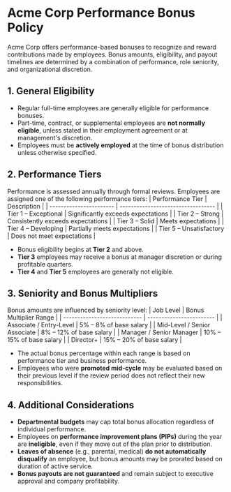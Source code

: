 # Acme Corp Performance Bonus Policy
Acme Corp offers performance-based bonuses to recognize and reward contributions made by employees. Bonus amounts, eligibility, and payout timelines are determined by a combination of performance, role seniority, and organizational discretion.
## 1. General Eligibility
* Regular full-time employees are generally eligible for performance bonuses.
* Part-time, contract, or supplemental employees are **not normally eligible**, unless stated in their employment agreement or at management's discretion.
* Employees must be **actively employed** at the time of bonus distribution unless otherwise specified.
## 2. Performance Tiers
Performance is assessed annually through formal reviews. Employees are assigned one of the following performance tiers:
| Performance Tier        | Description                        |
| ----------------------- | ---------------------------------- |
| Tier 1 – Exceptional    | Significantly exceeds expectations |
| Tier 2 – Strong         | Consistently exceeds expectations  |
| Tier 3 – Solid          | Meets expectations                 |
| Tier 4 – Developing     | Partially meets expectations       |
| Tier 5 – Unsatisfactory | Does not meet expectations         |
* Bonus eligibility begins at **Tier 2** and above.
* **Tier 3** employees may receive a bonus at manager discretion or during profitable quarters.
* **Tier 4** and **Tier 5** employees are generally not eligible.
## 3. Seniority and Bonus Multipliers
Bonus amounts are influenced by seniority level:
| Job Level                    | Bonus Multiplier Range   |
| ---------------------------- | ------------------------ |
| Associate / Entry-Level      | 5% – 8% of base salary   |
| Mid-Level / Senior Associate | 8% – 12% of base salary  |
| Manager / Senior Manager     | 10% – 15% of base salary |
| Director+                    | 15% – 20% of base salary |
* The actual bonus percentage within each range is based on performance tier and business performance.
* Employees who were **promoted mid-cycle** may be evaluated based on their previous level if the review period does not reflect their new responsibilities.
## 4. Additional Considerations
* **Departmental budgets** may cap total bonus allocation regardless of individual performance.
* Employees on **performance improvement plans (PIPs)** during the year are **ineligible**, even if they move out of the plan prior to distribution.
* **Leaves of absence** (e.g., parental, medical) **do not automatically disqualify** an employee, but bonus amounts may be prorated based on duration of active service.
* **Bonus payouts are not guaranteed** and remain subject to executive approval and company profitability.